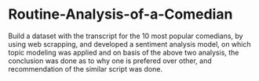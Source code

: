 # Routine-Analysis-of-a-Comedian

Build a dataset with the transcript for the 10 most popular comedians, by using web scrapping, and developed a sentiment analysis model, on which topic modeling was applied and on basis of the above two analysis, the conclusion was done as to why one is prefered over other, and recommendation of the similar script was done.
